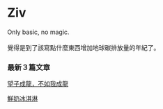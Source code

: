 # Ziv

Only basic, no magic.\
\
覺得是到了該寫點什麼東西增加地球碳排放量的年紀了。



### 最新３篇文章

[望子成龍，不如我成龍](wo-bu-hui-jiao-xiao-hai/guan-cha-ti-hui/wang-zi-cheng-long-bu-ru-wo-cheng-long.md)

[鮮奶冰淇淋](zan-zan-hao-wu/chi-chi-he-he/xian-nai-bing-qi-lin.md)

